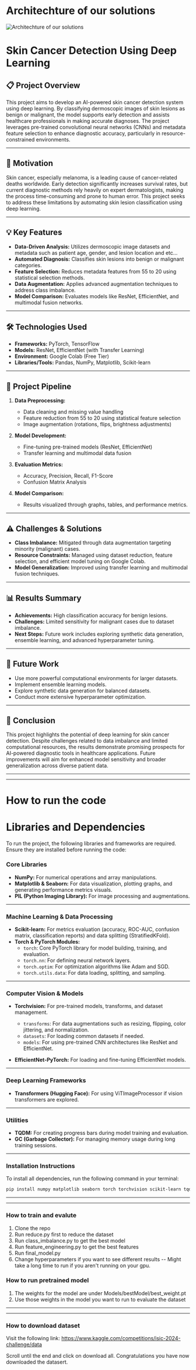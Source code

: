 # Architechture of our solutions
![Architechture of our solutions](/images/Architecture.png)

# **Skin Cancer Detection Using Deep Learning**

## **📋 Project Overview**
This project aims to develop an AI-powered skin cancer detection system using deep learning. By classifying dermoscopic images of skin lesions as benign or malignant, the model supports early detection and assists healthcare professionals in making accurate diagnoses. The project leverages pre-trained convolutional neural networks (CNNs) and metadata feature selection to enhance diagnostic accuracy, particularly in resource-constrained environments.

---

## **🎯 Motivation**
Skin cancer, especially melanoma, is a leading cause of cancer-related deaths worldwide. Early detection significantly increases survival rates, but current diagnostic methods rely heavily on expert dermatologists, making the process time-consuming and prone to human error. This project seeks to address these limitations by automating skin lesion classification using deep learning.

---

## **💡 Key Features**
- **Data-Driven Analysis:** Utilizes dermoscopic image datasets and metadata such as patient age, gender, and lesion location and etc...
- **Automated Diagnosis:** Classifies skin lesions into benign or malignant categories.
- **Feature Selection:** Reduces metadata features from 55 to 20 using statistical selection methods.
- **Data Augmentation:** Applies advanced augmentation techniques to address class imbalance.
- **Model Comparison:** Evaluates models like ResNet, EfficientNet, and multimodal fusion networks.

---

## **🛠️ Technologies Used**
- **Frameworks:** PyTorch, TensorFlow
- **Models:** ResNet, EfficientNet (with Transfer Learning)
- **Environment:** Google Colab (Free Tier)
- **Libraries/Tools:** Pandas, NumPy, Matplotlib, Scikit-learn

---

## **🚀 Project Pipeline**
1. **Data Preprocessing:**
   - Data cleaning and missing value handling
   - Feature reduction from 55 to 20 using statistical feature selection
   - Image augmentation (rotations, flips, brightness adjustments)
   
2. **Model Development:**
   - Fine-tuning pre-trained models (ResNet, EfficientNet)
   - Transfer learning and multimodal data fusion
   
3. **Evaluation Metrics:**
   - Accuracy, Precision, Recall, F1-Score
   - Confusion Matrix Analysis

4. **Model Comparison:**
   - Results visualized through graphs, tables, and performance metrics.

---

## **⚠️ Challenges & Solutions**
- **Class Imbalance:** Mitigated through data augmentation targeting minority (malignant) cases.
- **Resource Constraints:** Managed using dataset reduction, feature selection, and efficient model tuning on Google Colab.
- **Model Generalization:** Improved using transfer learning and multimodal fusion techniques.

---

## **📊 Results Summary**
- **Achievements:** High classification accuracy for benign lesions.
- **Challenges:** Limited sensitivity for malignant cases due to dataset imbalance.
- **Next Steps:** Future work includes exploring synthetic data generation, ensemble learning, and advanced hyperparameter tuning.

---

## **🔮 Future Work**
- Use more powerful computational environments for larger datasets.
- Implement ensemble learning models.
- Explore synthetic data generation for balanced datasets.
- Conduct more extensive hyperparameter optimization.

---

## **📌 Conclusion**
This project highlights the potential of deep learning for skin cancer detection. Despite challenges related to data imbalance and limited computational resources, the results demonstrate promising prospects for AI-powered diagnostic tools in healthcare applications. Future improvements will aim for enhanced model sensitivity and broader generalization across diverse patient data.

---
---
# **How to run the code**

# **Libraries and Dependencies**

To run the project, the following libraries and frameworks are required. Ensure they are installed before running the code:

### **Core Libraries**
- **NumPy:** For numerical operations and array manipulations.
- **Matplotlib & Seaborn:** For data visualization, plotting graphs, and generating performance metrics visuals.
- **PIL (Python Imaging Library):** For image processing and augmentations.

---

### **Machine Learning & Data Processing**
- **Scikit-learn:** For metrics evaluation (accuracy, ROC-AUC, confusion matrix, classification reports) and data splitting (StratifiedKFold).
- **Torch & PyTorch Modules:**
  - `torch`: Core PyTorch library for model building, training, and evaluation.
  - `torch.nn`: For defining neural network layers.
  - `torch.optim`: For optimization algorithms like Adam and SGD.
  - `torch.utils.data`: For data loading, splitting, and sampling.

---

### **Computer Vision & Models**
- **Torchvision:** For pre-trained models, transforms, and dataset management.
  - `transforms`: For data augmentations such as resizing, flipping, color jittering, and normalization.
  - `datasets`: For loading common datasets if needed.
  - `models`: For using pre-trained CNN architectures like ResNet and EfficientNet.

- **EfficientNet-PyTorch:** For loading and fine-tuning EfficientNet models.

---

### **Deep Learning Frameworks**
- **Transformers (Hugging Face):** For using ViTImageProcessor if vision transformers are explored.

---

### **Utilities**
- **TQDM:** For creating progress bars during model training and evaluation.
- **GC (Garbage Collector):** For managing memory usage during long training sessions.

---

### **Installation Instructions**
To install all dependencies, run the following command in your terminal:

```bash
pip install numpy matplotlib seaborn torch torchvision scikit-learn tqdm efficientnet_pytorch transformers
```
---
---
### **How to train and evalute**
1. Clone the repo
2. Run reduce.py first to reduce the dataset
3. Run class_imbalance.py to get the best model
4. Run feature_engineering.py to get the best features
5. Run final_model.py
6. Change hyperparameters if you want to see different results
-- Might take a long time to run if you aren't running on your gpu.

### **How to run pretrained model**
1. The weights for the model are under Models/bestModel/best_weight.pt
2. Use those weights in the model you want to run to evaluate the dataset
---
---
### **How to download dataset**
Visit the following link: https://www.kaggle.com/competitions/isic-2024-challenge/data

Scroll until the end and click on download all.
Congratulations you have now downloaded the datasert.



